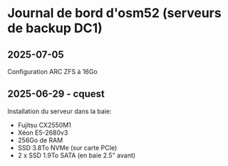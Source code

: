 # Journal de bord d'osm52 (serveurs de backup DC1)

## 2025-07-05

Configuration ARC ZFS à 16Go

## 2025-06-29 - cquest

Installation du serveur dans la baie:
- Fujitsu CX2550M1
- Xéon E5-2680v3
- 256Go de RAM
- SSD 3.8To NVMe (sur carte PCIe)
- 2 x SSD 1.9To SATA (en baie 2.5" avant)
